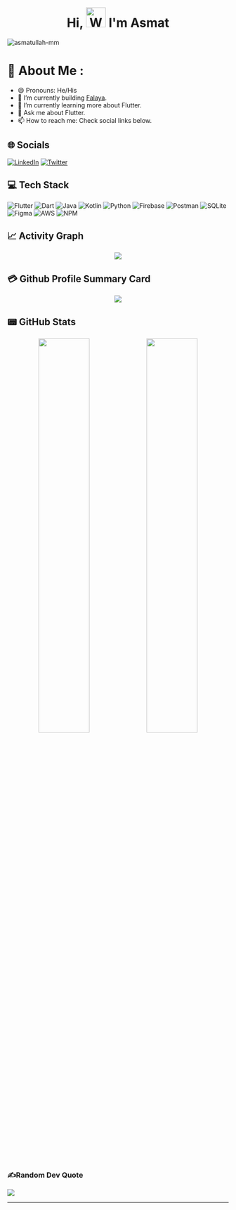 <h1 align="center"> Hi, <img src="https://raw.githubusercontent.com/nixin72/nixin72/master/wave.gif" 
         alt="Waving hand animated gif"
         height="45"
         width="45" /> I'm Asmat</h1>

<p align="left"> <img src="https://komarev.com/ghpvc/?username=asmatullah-mm&label=Views&color=blue&style=plastic&style=for-the-badge" alt="asmatullah-mm" /> </p>

# 💫 About Me :
- 😄 Pronouns: He/His
- 🔭 I’m currently building [Falaya](https://falaya.com/).
- 🌱 I’m currently learning more about Flutter.
- 💬 Ask me about Flutter.
- 📫 How to reach me: Check social links below.

## 🌐 Socials
[![LinkedIn](https://img.shields.io/badge/LinkedIn-0077B5?style=for-the-badge&logo=linkedin&logoColor=white)](https://www.linkedin.com/in/syed-asmat-2b1943184) [![Twitter](https://img.shields.io/twitter/follow/s_asmat_u?logo=Twitter&style=for-the-badge)](https://twitter.com/s_asmat_u)

## 💻 Tech Stack
![Flutter](https://img.shields.io/badge/Flutter-%2302569B.svg?style=for-the-badge&logo=Flutter&logoColor=white) ![Dart](https://img.shields.io/badge/dart-%230175C2.svg?style=for-the-badge&logo=dart&logoColor=white) ![Java](https://img.shields.io/badge/java-%23ED8B00.svg?style=for-the-badge&logo=java&logoColor=white) ![Kotlin](https://img.shields.io/badge/kotlin-%230095D5.svg?style=for-the-badge&logo=kotlin&logoColor=white) ![Python](https://img.shields.io/badge/python-3670A0?style=for-the-badge&logo=python&logoColor=ffdd54) ![Firebase](https://img.shields.io/badge/firebase-%23039BE5.svg?style=for-the-badge&logo=firebase) ![Postman](https://img.shields.io/badge/Postman-FF6C37?style=for-the-badge&logo=postman&logoColor=white) ![SQLite](https://img.shields.io/badge/sqlite-%2307405e.svg?style=for-the-badge&logo=sqlite&logoColor=white)	![Figma](https://img.shields.io/badge/figma-%23F24E1E.svg?style=for-the-badge&logo=figma&logoColor=white) ![AWS](https://img.shields.io/badge/AWS-%23FF9900.svg?style=for-the-badge&logo=amazon-aws&logoColor=white) ![NPM](https://img.shields.io/badge/NPM-%23000000.svg?style=for-the-badge&logo=npm&logoColor=white)

## 📈 Activity Graph
<p align="center">
	<img src="https://activity-graph.herokuapp.com/graph?username=asmatullah-mm&theme=minimal"/>
</p>

## 💳 Github Profile Summary Card
<p align="center">
  <img src="https://github-profile-summary-cards.vercel.app/api/cards/profile-details?username=asmatullah-mm&theme=vue"/>
</p>

## 📟 GitHub Stats
<p align="center">
	<img width="48%" src="https://github-readme-stats.vercel.app/api?username=asmatullah-mm&show_icons=true&theme=vue" />
	<img width="48%" src="https://github-readme-streak-stats.herokuapp.com/?user=asmatullah-mm&theme=vue" />
</p>

### ✍️Random Dev Quote
![](https://quotes-github-readme.vercel.app/api?type=horizontal&theme=vue)

---
